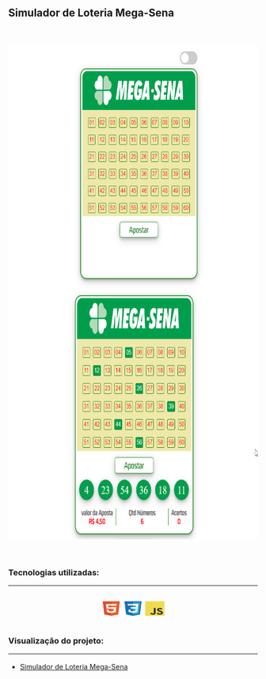 ##  Simulador de Loteria Mega-Sena
<br>
<p align="center">
  <img  alt="CSS" height="500" width="800" src="screenshot.do.projeto.png"></img>
  <img  alt="CSS" height="500" width="800" src="screenshot.do.projeto2.png"></img>
</p>
<br>

### Tecnologias utilizadas:
<hr>
<br>
<div align="center">
  <img align="center" alt="HTML" height="30" width="40" src="https://raw.githubusercontent.com/devicons/devicon/master/icons/html5/html5-original.svg">
  <img align="center" alt="CSS" height="30" width="40" src="https://raw.githubusercontent.com/devicons/devicon/master/icons/css3/css3-original.svg">
  <img align="center" alt="JavaScript" height="30" width="40" src="https://raw.githubusercontent.com/devicons/devicon/master/icons/javascript/javascript-original.svg">
</div>
<br>

### Visualização do projeto: <hr>

- [Simulador de Loteria Mega-Sena](https://alarme-em-js.netlify.app/)
